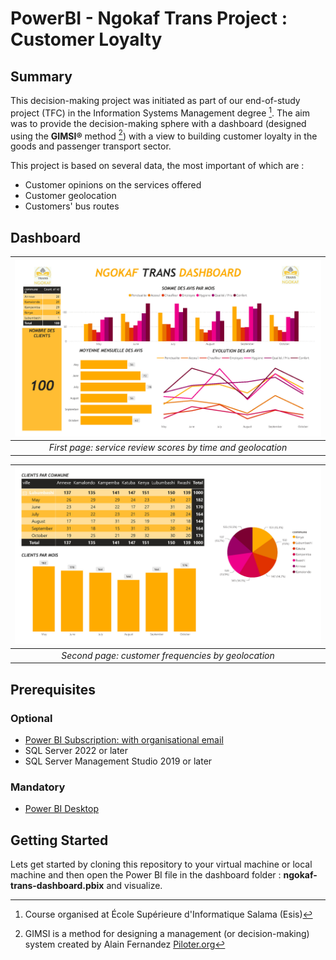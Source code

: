 # PowerBI - Ngokaf Trans Project : Customer Loyalty

## Summary

This decision-making project was initiated as part of our end-of-study project (TFC) in the Information Systems Management degree [^1]. The aim was to provide the decision-making sphere with a dashboard (designed using the **GIMSI®** method [^2]) with a view to building customer loyalty in the goods and passenger transport sector.

This project is based on several data, the most important of which are :

- Customer opinions on the services offered
- Customer geolocation
- Customers' bus routes

## Dashboard

| ![dashboard-page-1.jpg](/preview/dashboard-page-01.jpg) | 
|:--:| 
| *First page: service review scores by time and geolocation* |

| ![dashboard-page-2.jpg](/preview/dashboard-page-02.jpg) | 
|:--:| 
| *Second page: customer frequencies by geolocation* |

## Prerequisites

### Optional

* [Power BI Subscription: with organisational email](https://powerbi.microsoft.com/en-us/get-started/)
* SQL Server 2022 or later
* SQL Server Management Studio 2019 or later

### Mandatory

* [Power BI Desktop](https://powerbi.microsoft.com/en-us/desktop/)

## Getting Started

Lets get started by cloning this repository to your virtual machine or local machine and then open the Power BI file in the dashboard folder : **ngokaf-trans-dashboard.pbix** and visualize.

[^1]: Course organised at École Supérieure d'Informatique Salama (Esis)
[^2]: GIMSI is a method for designing a management (or decision-making) system created by Alain Fernandez [Piloter.org](http://www.piloter.org)
